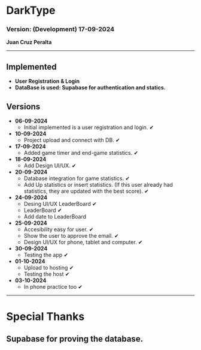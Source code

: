 # DarkType

### Version: (Development) 17-09-2024

**Juan Cruz Peralta**

---

## Implemented

- **User Registration & Login**
- **DataBase is used: Supabase for authentication and statics.**

## Versions

- **06-09-2024**
  - Initial implemented is a user registration and login. ✔
- **10-09-2024**
  - Project upload and connect with DB. ✔
- **17-09-2024**
  - Added game timer and end-game statistics. ✔
- **18-09-2024**
  - Add Design UI/UX. ✔
- **20-09-2024**
  - Database integration for game statistics. ✔
  - Add Up statistics or insert statistics. (If this user already had statistics, they are updated with the best score). ✔
- **24-09-2024**
  - Desing UI/UX LeaderBoard ✔
  - LeaderBoard ✔
  - Add date to LeaderBoard
- **25-09-2024**
  - Accesibility easy for user. ✔
  - Show the user to approve the email. ✔
  - Design UI/UX for phone, tablet and computer. ✔
- **30-09-2024**
  - Testing the app ✔
- **01-10-2024**
  - Upload to hosting ✔
  - Testing the host ✔
- **03-10-2024**
  - In phone practice too ✔

---

# Special Thanks

## Supabase for proving the database.
